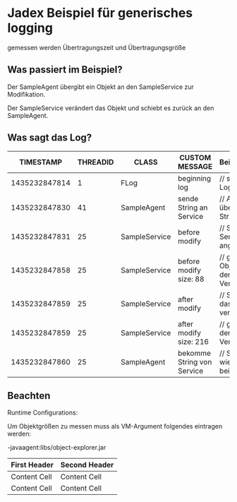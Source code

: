 # Jadex Beispiel für generisches logging
gemessen werden Übertragungszeit und Übertragungsgröße





## Was passiert im Beispiel?

Der SampleAgent übergibt ein Objekt an den SampleService zur Modifikation.

Der SampleService verändert das Objekt und schiebt es zurück an den SampleAgent.

## Was sagt das Log?

TIMESTAMP | THREADID | CLASS| CUSTOM MESSAGE | Beischreibung
-------------|-------------|-------------|-------------|-------------
1435232847814|1|FLog|beginning log                      |// start des Logfiles
1435232847830|41|SampleAgent|sende String an Service    |// Agent überträgt den String
1435232847831|25|SampleService|before modify            |// String ist am Service angekommen
1435232847858|25|SampleService|before modify size: 88   |// größe des Objektes vor der Veränderung
1435232847859|25|SampleService|after modify             |// Service hat das Objekt verändert
1435232847859|25|SampleService|after modify size: 216   |// größe nach der Veränderung
1435232847860|25|SampleAgent|bekomme String von Service |// String ist wieder zurück beim Agenten




## Beachten 
Runtime Configurations:

Um Objektgrößen zu messen muss als VM-Argument folgendes eintragen werden:

-javaagent:libs/object-explorer.jar



| First Header  | Second Header |
| ------------- | ------------- |
| Content Cell  | Content Cell  |
| Content Cell  | Content Cell  |
